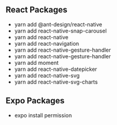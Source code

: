 ## React Packages
- yarn add @ant-design/react-native<br>
- yarn add react-native-snap-carousel<br>
- yarn add react-native<br>
- yarn add react-navigation<br>
- yarn add react-native-gesture-handler<br>
- yarn add react-native-gesture-handler<br>
- yarn add moment<br>
- yarn add react-native-datepicker<br>
- yarn add react-native-svg<br>
- yarn add react-native-svg-charts<br>
## Expo Packages
- expo install permission<br>
